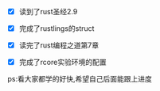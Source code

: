 - [x] 读到了rust圣经2.9
- [x] 完成了rustlings的struct
- [x] 读完了rust编程之道第7章
- [x] 完成了rcore实验环境的配置



ps:看大家都学的好快,希望自己后面能跟上进度

